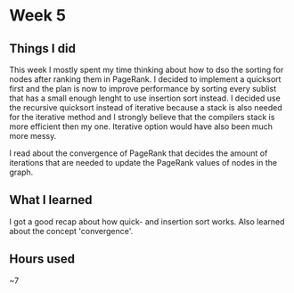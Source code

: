 # Week 5

## Things I did
This week I mostly spent my time thinking about how to dso the sorting for nodes after ranking them in PageRank.
I decided to implement a quicksort first and the plan is now to improve performance by sorting every sublist that has a small
enough lenght to use insertion sort instead. I decided use the recursive quicksort 
instead of iterative because a stack is also needed for the iterative method and I strongly believe that
the compilers stack is more efficient then my one. Iterative option would have also been much more messy.

I read about the convergence of PageRank that decides the amount of iterations that are needed to update the PageRank
values of nodes in the graph.

## What I learned
I got a good recap about how quick- and insertion sort works. Also learned about the concept 'convergence'.

## Hours used
~7